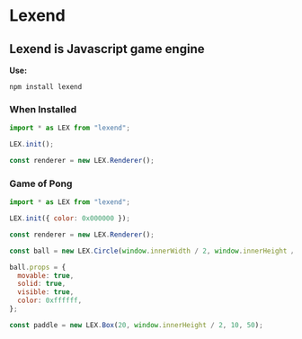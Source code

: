 # Lexend

## Lexend is Javascript game engine

**Use:**

```npm
npm install lexend
```

### When Installed

```javascript
import * as LEX from "lexend";

LEX.init();

const renderer = new LEX.Renderer();
```

### Game of Pong

```javascript
import * as LEX from "lexend";

LEX.init({ color: 0x000000 });

const renderer = new LEX.Renderer();

const ball = new LEX.Circle(window.innerWidth / 2, window.innerHeight / 2, 5);

ball.props = {
  movable: true,
  solid: true,
  visible: true,
  color: 0xffffff,
};

const paddle = new LEX.Box(20, window.innerHeight / 2, 10, 50);
```
